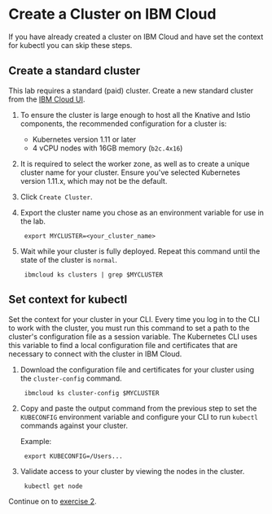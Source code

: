 # Create a Cluster on IBM Cloud

If you have already created a cluster on IBM Cloud and have set the context for kubectl you can skip these steps.

## Create a standard cluster

This lab requires a standard \(paid\) cluster. Create a new standard cluster from the [IBM Cloud UI](https://cloud.ibm.com/containers-kubernetes/catalog/cluster/create).

1. To ensure the cluster is large enough to host all the Knative and Istio components, the recommended configuration for a cluster is:
   * Kubernetes version 1.11 or later
   * 4 vCPU nodes with 16GB memory \(`b2c.4x16`\)
2. It is required to select the worker zone, as well as to create a unique cluster name for your cluster. Ensure you've selected Kubernetes version 1.11.x, which may not be the default.
3. Click `Create Cluster`.
4. Export the cluster name you chose as an environment variable for use in the lab.

   ```text
    export MYCLUSTER=<your_cluster_name>
   ```

5. Wait while your cluster is fully deployed. Repeat this command until the state of the cluster is `normal`.

   ```text
    ibmcloud ks clusters | grep $MYCLUSTER
   ```

## Set context for kubectl

Set the context for your cluster in your CLI. Every time you log in to the CLI to work with the cluster, you must run this command to set a path to the cluster's configuration file as a session variable. The Kubernetes CLI uses this variable to find a local configuration file and certificates that are necessary to connect with the cluster in IBM Cloud.

1. Download the configuration file and certificates for your cluster using the `cluster-config` command.

   ```text
    ibmcloud ks cluster-config $MYCLUSTER
   ```

2. Copy and paste the output command from the previous step to set the `KUBECONFIG` environment variable and configure your CLI to run `kubectl` commands against your cluster.

   Example:

   ```text
    export KUBECONFIG=/Users...
   ```

3. Validate access to your cluster by viewing the nodes in the cluster.

   ```text
    kubectl get node
   ```

Continue on to [exercise 2](exercise-2.md).

